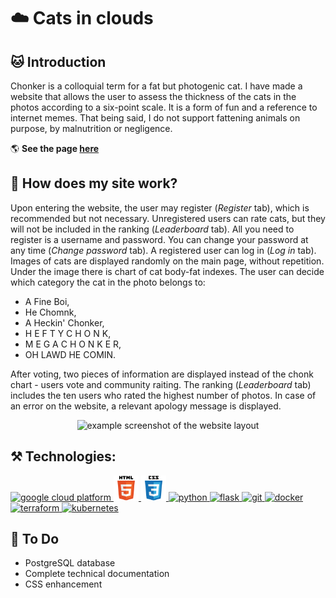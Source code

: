 # ☁️ Cats in clouds

## 🐱 Introduction

Chonker is a colloquial term for a fat but photogenic cat. I have made a website that allows the user to assess the thickness of the cats in the photos according to a six-point scale. It is a form of fun and a reference to internet memes. That being said, I do not support fattening animals on purpose, by malnutrition or negligence.

🌎 **See the page [here](http://34.88.94.239)**

## 🐾 How does my site work?
Upon entering the website, the user may register (*Register* tab), which is recommended but not necessary. Unregistered users can rate cats, but they will not be included in the ranking (*Leaderboard* tab). All you need to register is a username and password. You can change your password at any time (*Change password* tab). A registered user can log in (*Log in* tab). Images of cats are displayed randomly on the main page, without repetition. Under the image there is chart of cat body-fat indexes. The user can decide which category the cat in the photo belongs to:
 - A Fine Boi,
 - He Chomnk,
 - A Heckin' Chonker,
 - H E F T Y C H O N K,
 - M E G A C H O N K E R,
 - OH LAWD HE COMIN.

 After voting, two pieces of information are displayed instead of the chonk chart - users vote and community raiting. The ranking (*Leaderboard* tab) includes the ten users who rated the highest number of photos. In case of an error on the website, a relevant apology message is displayed.

 <p align="center">
    <img src="https://i.ibb.co/jfjXwNC/Zrzut-ekranu-2023-04-17-o-22-38-01.png" alt="example screenshot of the website layout" height="400"/>
</p>

 ## ⚒️ Technologies:
<p align="left">
    <a href="https://cloud.google.com" target="_blank"> <img src="https://static-00.iconduck.com/assets.00/google-cloud-icon-512x412-8rnz6wkz.png" alt="google cloud platform" width="40" height="40"/> </a>
    <a href="https://www.w3.org/html/" target="_blank"> <img src="https://raw.githubusercontent.com/devicons/devicon/master/icons/html5/html5-original-wordmark.svg" alt="html5" width="40" height="40"/> </a>
    <a href="https://www.w3schools.com/css/" target="_blank"> <img src="https://raw.githubusercontent.com/devicons/devicon/master/icons/css3/css3-original-wordmark.svg" alt="css3" width="40" height="40"/> </a>
    <a href="https://www.python.org" target="_blank"> <img src="https://cdn3.iconfinder.com/data/icons/logos-and-brands-adobe/512/267_Python-512.png" alt="python" width="40" height="40"/> </a>
    <a href="https://flask.palletsprojects.com/en/2.2.x/" target="_blank"> <img src="https://www.pngkey.com/png/detail/98-985032_flask-logo-flask-python-icon.png" alt="flask" width="40" height="40"/> </a>
    <a href="https://git-scm.com" target="_blank"> <img src="https://git-scm.com/images/logos/downloads/Git-Icon-1788C.png" alt="git" width="40" height="40"/> </a>
    <a href="https://www.docker.com" target="_blank"> <img src="https://www.docker.com/wp-content/uploads/2022/03/Moby-logo.png" alt="docker" width="40" height="40"/> </a>
    <a href="https://www.terraform.io" target="_blank"> <img src="https://www.datocms-assets.com/2885/1620155116-brandhcterraformverticalcolor.svg" alt="terraform" width="40" height="40"/> </a>
    <a href="https://kubernetes.io" target="_blank"> <img src="https://upload.wikimedia.org/wikipedia/labs/thumb/b/ba/Kubernetes-icon-color.svg/2110px-Kubernetes-icon-color.svg.png" alt="kubernetes" width="40" height="40"/> </a>
</p>

 ## 🚀 To Do
- PostgreSQL database
- Complete technical documentation
- CSS enhancement
